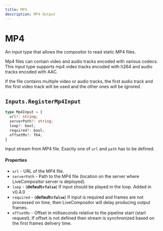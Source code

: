 ```yaml
---
title: MP4
description: MP4 Output
---
```


# MP4
An input type that allows the compositor to read static MP4 files.

Mp4 files can contain video and audio tracks encoded with various codecs.
This input type supports mp4 video tracks encoded with h264 and audio tracks encoded with AAC.

If the file contains multiple video or audio tracks, the first audio track and the first video track will be used and the other ones will be ignored.

## `Inputs.RegisterMp4Input`

```typescript
type Mp4Input = {
  url?: string;
  serverPath?: string;
  loop?: bool;
  required?: bool;
  offsetMs?: f64;
}
```

Input stream from MP4 file.
Exactly one of `url` and `path` has to be defined.

#### Properties
- `url` - URL of the MP4 file.
- `serverPath` - Path to the MP4 file (location on the server where LiveCompositor server is deployed).
- `loop` - (**default=`false`**) If input should be played in the loop. <span class="badge badge--primary">Added in v0.4.0</span>
- `required` - (**default=`false`**) If input is required and frames are not processed
  on time, then LiveCompositor will delay producing output frames.
- `offsetMs` - Offset in milliseconds relative to the pipeline start (start request). If offset is
  not defined then stream is synchronized based on the first frames delivery time.
